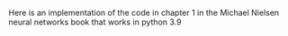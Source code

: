 Here is an implementation of the code in chapter 1 in the Michael Nielsen neural networks book that works in python 3.9
